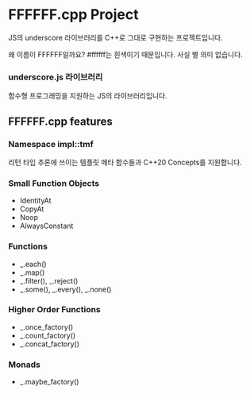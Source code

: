 # FFFFFF.cpp Project

JS의 underscore 라이브러리를 C++로 그대로 구현하는 프로젝트입니다.

왜 이름이 FFFFFF일까요? #ffffff는 흰색이기 때문입니다. 사실 별 의미 없습니다.

### underscore.js 라이브러리

함수형 프로그래밍을 지원하는 JS의 라이브러리입니다. 

## FFFFFF.cpp features

### Namespace impl::tmf

리턴 타입 추론에 쓰이는 템플릿 메타 함수들과 C++20 Concepts를 지원합니다.

### Small Function Objects

* IdentityAt
* CopyAt
* Noop
* AlwaysConstant

### Functions

* _.each()
* _.map()
* _.filter(), _.reject()
* _.some(), _.every(), _.none()

### Higher Order Functions

* _.once_factory()
* _.count_factory()
* _.concat_factory()

### Monads

* _.maybe_factory()